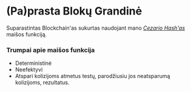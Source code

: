 # (Pa)prasta Blokų Grandinė
  Suparastintas Blockchain'as sukurtas naudojant mano [_Cezario Hash'as_](https://github.com/Patryk430/BGT) maišos funkciją. 
  ### Trumpai apie maišos funkcija
* Deterministinė
* Neefektyvi
* Atspari kolizijoms atmetus testų, parodžiusiu jos neatsparumą kolizijoms, rezultatus.
    


